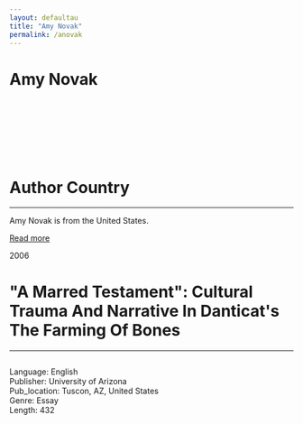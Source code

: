 ```yaml
---
layout: defaultau
title: "Amy Novak"
permalink: /anovak 
---
```

<!-- partial:index.partial.html -->
<div class="content">
    <h1>Amy Novak</h1>
    <div class="quote">
        <div><img src="" class="logo"></div>
    </div>
    <div class="timeline">
        <div style="padding-bottom:100px;"></div>
        <div class="block">
            <div class="date right"><p class="right"></p></div>
            <div class="dot"></div>
            <div class="left first">
                <h1>Author Country</h1><hr>
            <p>Amy Novak is from the United States.</p>
                <a href=""_blank">Read more</a>
            </div>
        </div>
         <div class="block">
            <div class="date left"><p class="left">2006</p></div>
            <div class="dot"></div>
            <div class="right">
                <h1>"A Marred Testament": Cultural Trauma And Narrative In Danticat's The Farming Of Bones</h1><hr>
                <p><img src=""></p>
                <p>
                Language: English<br/>
                Publisher: University of Arizona<br/>
                Pub_location: Tuscon, AZ, United States<br/>
                Genre: Essay<br/>
                Length: 432 <br/>                   </p>
            </div>
        </div>